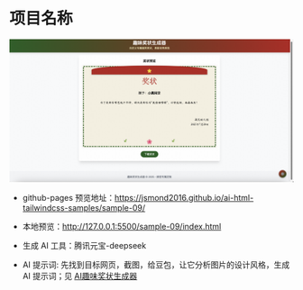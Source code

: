 # 项目名称

![](./imgs/image.png)

- github-pages 预览地址：https://jsmond2016.github.io/ai-html-tailwindcss-samples/sample-09/
- 本地预览：http://127.0.0.1:5500/sample-09/index.html

- 生成 AI 工具：腾讯元宝-deepseek
- AI 提示词: 先找到目标网页，截图，给豆包，让它分析图片的设计风格，生成 AI 提示词；见 [AI趣味奖状生成器](./需求文档.md)
 